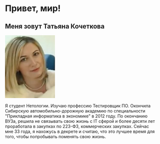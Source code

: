 # Привет, мир!

## Меня зовут Татьяна Кочеткова

![ ](https://github.com/Kochetkova24/git-2-homeworks-pages/blob/main/2.jpg)

Я студент Нетологии. Изучаю профессию Тестировщик ПО.
Окончила Сибирскую автомобильно-дорожную академию по специальности "Прикладная информатика в экономике" в 2012 году. По окончанию ВУЗа, решила не связывать свою жизнь с IT сферой и более десяти лет проработала в закупках по 223-ФЗ, коммерческих закупках. Сейчас мне 33 года, я нахожусь в декрете и считаю, что это лучшее время для того, чтобы попробывать поменять свою жизнь. 
